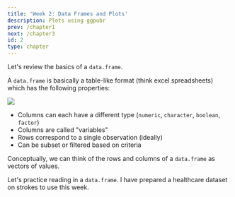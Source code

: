 ```yaml
---
title: 'Week 2: Data Frames and Plots' 
description: Plots using ggpubr
prev: /chapter1
next: /chapter3
id: 2
type: chapter
---
```

<exercise id="1" title="Data Frames">

Let's review the basics of a `data.frame`.

A `data.frame` is basically a table-like format (think excel spreadsheets) which has the following properties: 

<img src="tidy-1.png">

- Columns can each have a different type (`numeric`, `character`, `boolean`, `factor`)
- Columns are called "variables"
- Rows correspond to a single observation (ideally)
- Can be subset or filtered based on criteria

Conceptually, we can think of the rows and columns of a `data.frame` as vectors of values. 

Let's practice reading in a `data.frame`. I have prepared a healthcare dataset on strokes to use this week.

<codeblock id="02_01">
</codeblock>

</exercise>